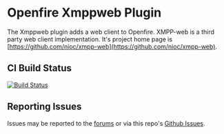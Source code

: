 # Openfire Xmppweb Plugin

The Xmppweb plugin adds a web client to Openfire. XMPP-web is a third party web client implementation. It's project home page is [https://github.com/nioc/xmpp-web](https://github.com/nioc/xmpp-web).

## CI Build Status

[![Build Status](https://github.com/igniterealtime/openfire-xmppweb-plugin/workflows/Java%20CI/badge.svg)](https://github.com/igniterealtime/openfire-xmppweb-plugin/actions)

## Reporting Issues

Issues may be reported to the [forums](https://discourse.igniterealtime.org) or via this repo's [Github Issues](https://github.com/igniterealtime/openfire-xmppweb-plugin).

